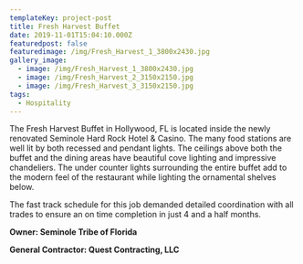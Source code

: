 ```yaml
---
templateKey: project-post
title: Fresh Harvest Buffet
date: 2019-11-01T15:04:10.000Z
featuredpost: false
featuredimage: /img/Fresh_Harvest_1_3800x2430.jpg
gallery_image:
  - image: /img/Fresh_Harvest_1_3800x2430.jpg
  - image: /img/Fresh_Harvest_2_3150x2150.jpg
  - image: /img/Fresh_Harvest_3_3150x2150.jpg
tags:
  - Hospitality
---
```

The Fresh Harvest Buffet in Hollywood, FL is located inside the newly renovated Seminole Hard Rock Hotel & Casino. The many food stations are well lit by both recessed and pendant lights. The ceilings above both the buffet and the dining areas have beautiful cove lighting and impressive chandeliers. The under counter lights surrounding the entire buffet add to the modern feel of the restaurant while lighting the ornamental shelves below. 

The fast track schedule for this job demanded detailed coordination with all trades to ensure an on time completion in just 4 and a half months.

**Owner: Seminole Tribe of Florida**

**General Contractor: Quest Contracting, LLC**
